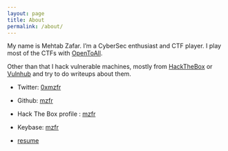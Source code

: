 ```yaml
---
layout: page
title: About
permalink: /about/
---
```


My name is Mehtab Zafar. I’m a CyberSec enthusiast and CTF player. I play most of the CTFs with [OpenToAll](https://ctftime.org/team/9135).

Other than that I hack vulnerable machines, mostly from [HackTheBox](http://hackthebox.eu/) or [Vulnhub](http://vulnhub.com/) and try to do writeups about them.


* Twitter: [0xmzfr](https://twitter.com/0xmzfr)
* Github: [mzfr](https://github.com/mzfr)
* Hack The Box profile : [mzfr](https://www.hackthebox.eu/home/users/profile/79568)
* Keybase: [mzfr](https://keybase.io/mzfr)

* [resume](https://github.com/mzfr/resume/blob/master/resume.pdf)
